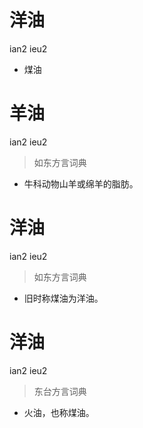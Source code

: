 # 洋油
ian2 ieu2
- 煤油

# 羊油
ian2 ieu2
> 如东方言词典
- 牛科动物山羊或绵羊的脂肪。

# 洋油
ian2 ieu2
> 如东方言词典
- 旧时称煤油为洋油。

# 洋油
ian2 ieu2
> 东台方言词典
- 火油，也称煤油。
